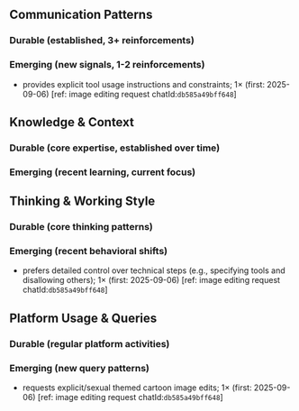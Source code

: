 ## Communication Patterns
### Durable (established, 3+ reinforcements)

### Emerging (new signals, 1-2 reinforcements)
- provides explicit tool usage instructions and constraints; 1× (first: 2025-09-06) [ref: image editing request chatId:`db585a49bff648`]

## Knowledge & Context
### Durable (core expertise, established over time)

### Emerging (recent learning, current focus)

## Thinking & Working Style
### Durable (core thinking patterns)

### Emerging (recent behavioral shifts)
- prefers detailed control over technical steps (e.g., specifying tools and disallowing others); 1× (first: 2025-09-06) [ref: image editing request chatId:`db585a49bff648`]

## Platform Usage & Queries
### Durable (regular platform activities)

### Emerging (new query patterns)
- requests explicit/sexual themed cartoon image edits; 1× (first: 2025-09-06) [ref: image editing request chatId:`db585a49bff648`]